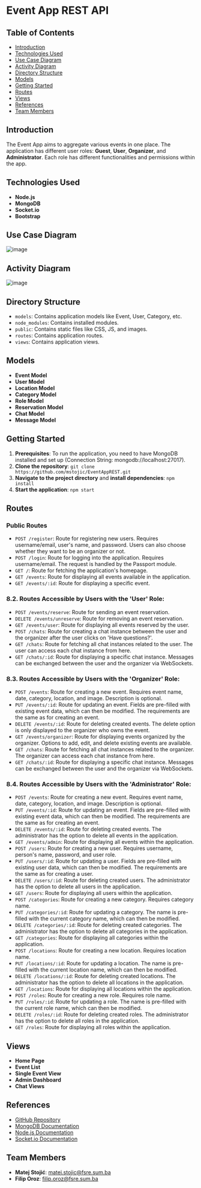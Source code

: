 # Event App REST API

## Table of Contents

- [Introduction](#introduction)
- [Technologies Used](#technologies-used)
- [Use Case Diagram](#use-case-diagram)
- [Activity Diagram](#activity-diagram)
- [Directory Structure](#directory-structure)
- [Models](#models)
- [Getting Started](#getting-started)
- [Routes](#routes)
- [Views](#views)
- [References](#references)
- [Team Members](#team-members)

## Introduction

The Event App aims to aggregate various events in one place. The application has different user roles: **Guest**, **User**, **Organizer**, and **Administrator**. Each role has different functionalities and permissions within the app.

## Technologies Used

- **Node.js**
- **MongoDB**
- **Socket.io**
- **Bootstrap**

## Use Case Diagram

![image](https://github.com/mstojic/EventAppREST/assets/73257172/8bf22668-6bfb-4163-bfdf-bd057166ad7c)


## Activity Diagram

![image](https://github.com/mstojic/EventAppREST/assets/73257172/a3131b69-8d8f-4fbe-b37b-0caf4fc7bc52)

## Directory Structure

- `models`: Contains application models like Event, User, Category, etc.
- `node_modules`: Contains installed modules.
- `public`: Contains static files like CSS, JS, and images.
- `routes`: Contains application routes.
- `views`: Contains application views.

## Models

- **Event Model**
- **User Model**
- **Location Model**
- **Category Model**
- **Role Model**
- **Reservation Model**
- **Chat Model**
- **Message Model**

## Getting Started

1. **Prerequisites**: To run the application, you need to have MongoDB installed and set up (Connection String: mongodb://localhost:27017).
2. **Clone the repository**: `git clone https://github.com/mstojic/EventAppREST.git`
3. **Navigate to the project directory** and **install dependencies**: `npm install`
4. **Start the application**: `npm start`


## Routes

### Public Routes

- `POST /register`: Route for registering new users. Requires username/email, user's name, and password. Users can also choose whether they want to be an organizer or not.
- `POST /login`: Route for logging into the application. Requires username/email. The request is handled by the Passport module.
- `GET /`: Route for fetching the application's homepage.
- `GET /events`: Route for displaying all events available in the application.
- `GET /events/:id`: Route for displaying a specific event.

### 8.2. Routes Accessible by Users with the 'User' Role:

- `POST /events/reserve`: Route for sending an event reservation.
- `DELETE /events/unreserve`: Route for removing an event reservation.
- `GET /events/user`: Route for displaying all events reserved by the user.
- `POST /chats`: Route for creating a chat instance between the user and the organizer after the user clicks on 'Have questions?'.
- `GET /chats`: Route for fetching all chat instances related to the user. The user can access each chat instance from here.
- `GET /chats/:id`: Route for displaying a specific chat instance. Messages can be exchanged between the user and the organizer via WebSockets.

### 8.3. Routes Accessible by Users with the 'Organizer' Role:

- `POST /events`: Route for creating a new event. Requires event name, date, category, location, and image. Description is optional.
- `PUT /events/:id`: Route for updating an event. Fields are pre-filled with existing event data, which can then be modified. The requirements are the same as for creating an event.
- `DELETE /events/:id`: Route for deleting created events. The delete option is only displayed to the organizer who owns the event.
- `GET /events/organizer`: Route for displaying events organized by the organizer. Options to add, edit, and delete existing events are available.
- `GET /chats`: Route for fetching all chat instances related to the organizer. The organizer can access each chat instance from here.
- `GET /chats/:id`: Route for displaying a specific chat instance. Messages can be exchanged between the user and the organizer via WebSockets.

### 8.4. Routes Accessible by Users with the 'Administrator' Role:

- `POST /events`: Route for creating a new event. Requires event name, date, category, location, and image. Description is optional.
- `PUT /events/:id`: Route for updating an event. Fields are pre-filled with existing event data, which can then be modified. The requirements are the same as for creating an event.
- `DELETE /events/:id`: Route for deleting created events. The administrator has the option to delete all events in the application.
- `GET /events/admin`: Route for displaying all events within the application.
- `POST /users`: Route for creating a new user. Requires username, person's name, password, and user role.
- `PUT /users/:id`: Route for updating a user. Fields are pre-filled with existing user data, which can then be modified. The requirements are the same as for creating a user.
- `DELETE /users/:id`: Route for deleting created users. The administrator has the option to delete all users in the application.
- `GET /users`: Route for displaying all users within the application.
- `POST /categories`: Route for creating a new category. Requires category name.
- `PUT /categories/:id`: Route for updating a category. The name is pre-filled with the current category name, which can then be modified.
- `DELETE /categories/:id`: Route for deleting created categories. The administrator has the option to delete all categories in the application.
- `GET /categories`: Route for displaying all categories within the application.
- `POST /locations`: Route for creating a new location. Requires location name.
- `PUT /locations/:id`: Route for updating a location. The name is pre-filled with the current location name, which can then be modified.
- `DELETE /locations/:id`: Route for deleting created locations. The administrator has the option to delete all locations in the application.
- `GET /locations`: Route for displaying all locations within the application.
- `POST /roles`: Route for creating a new role. Requires role name.
- `PUT /roles/:id`: Route for updating a role. The name is pre-filled with the current role name, which can then be modified.
- `DELETE /roles/:id`: Route for deleting created roles. The administrator has the option to delete all roles in the application.
- `GET /roles`: Route for displaying all roles within the application.

## Views

- **Home Page**
- **Event List**
- **Single Event View**
- **Admin Dashboard**
- **Chat Views**

## References

- [GitHub Repository](https://github.com/mstojic/EventAppREST)
- [MongoDB Documentation](https://www.mongodb.com/docs/)
- [Node.js Documentation](https://nodejs.org/en/docs/)
- [Socket.io Documentation](https://socket.io/docs/)

## Team Members

- **Matej Stojić**: [matej.stojic@fsre.sum.ba](mailto:matej.stojic@fsre.sum.ba)
- **Filip Oroz**: [filip.oroz@fsre.sum.ba](mailto:filip.oroz@fsre.sum.ba)
